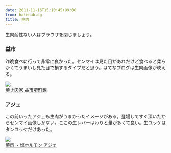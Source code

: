 ```yaml
---
date: 2011-11-16T15:10:45+09:00
from: hatenablog
title: 生肉
---
```

生肉耐性ない人はブラウザを閉じましょう。

### 益市

昨晩食べに行って非常に良かった。センマイは見た目があれだけど食べると柔らかくてうまいし見た目で損するタイプだと思う。はてなブログは生肉画像が映える。

![](http://cdn-ak.f.st-hatena.com/images/fotolife/r/r7kamura/20111115/20111115200634.jpg?1321423582)  
[焼き肉家 益市堺町錦](http://www.masuichi.jp/nishiki/index.html)

### アジェ

この前いったアジェも生肉がうまかったイメージがある。登場してすぐ頂いたからセンマイ画像しかない。ここの生レバーはわりと量が多くて良い。生ユッケはタンユッケだけあった。

![](http://farm6.static.flickr.com/5023/5567567896_85fe742862_b.jpg)  
[焼肉 ・塩ホルモン アジェ](http://www.aje.to/)

